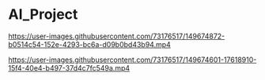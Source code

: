 # AI_Project




https://user-images.githubusercontent.com/73176517/149674872-b0514c54-152e-4293-bc6a-d09b0bd43b94.mp4


https://user-images.githubusercontent.com/73176517/149674601-17618910-15f4-40e4-b497-37d4c7fc549a.mp4

